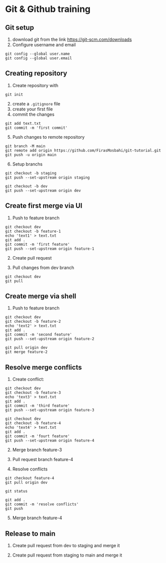 # Git & Github training

## Git setup

1. download git from the link <a href="https://git-scm.com/downloads">https://git-scm.com/downloads</a>
2. Configure username and email
```shell
git config --global user.name
git config --global user.email
```

## Creating repository

1. Create repository with 
```shell
git init  
```
2. create a `.gitignore` file
3. create your first file
4. commit the changes
```shell
git add text.txt
git commit -m 'first commit'
```
5. Push changes to remote repository
```shell
git branch -M main
git remote add origin https://github.com/FirasMosbahi/git-tutorial.git
git push -u origin main
```

6. Setup branchs

```shell
git checkout -b staging
git push --set-upstream origin staging

git checkout -b dev
git push --set-upstream origin dev
```

## Create first merge via UI

1. Push to feature branch
```shell
git checkout dev
git checkout -b feature-1
echo 'text1' > text.txt
git add .
git commit -m 'first feature'
git push --set-upstream origin feature-1
```

2. Create pull request

3. Pull changes from dev branch
```shell
git checkout dev
git pull
```

## Create merge via shell

1. Push to feature branch
```shell
git checkout dev
git checkout -b feature-2
echo 'text2' > text.txt
git add .
git commit -m 'second feature'
git push --set-upstream origin feature-2
```

```shell
git pull origin dev
git merge feature-2
```

## Resolve merge conflicts

1. Create conflict:

```shell
git checkout dev
git checkout -b feature-3
echo 'text3' > text.txt
git add .
git commit -m 'third feature'
git push --set-upstream origin feature-3

git checkout dev
git checkout -b feature-4
echo 'text4' > text.txt
git add .
git commit -m 'fourt feature'
git push --set-upstream origin feature-4
```

2. Merge branch feature-3

3. Pull request branch feature-4

4. Resolve conflicts

```shell
git checkout feature-4
git pull origin dev

git status

git add .
git commit -m 'resolve conflicts'
git push
```

5. Merge branch feature-4

## Release to main

1. Create pull request from dev to staging and merge it

2. Create pull request from staging to main and merge it